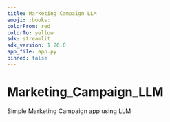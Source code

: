 ```yaml
---
title: Marketing Campaign LLM
emoji: :books:
colorFrom: red
colorTo: yellow
sdk: streamlit
sdk_version: 1.26.0
app_file: app.py
pinned: false
---
```


# Marketing_Campaign_LLM
Simple Marketing Campaign app using LLM
